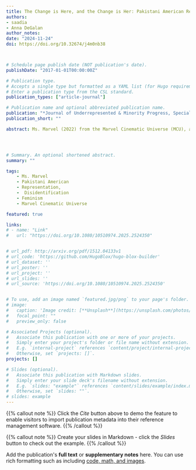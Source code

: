 ```yaml
---
title: The Change is Here, and the Change is Her: Pakistani American Representation in the Disney+ Series Ms. Marvel
authors:
- saadia
- Anna DeGalan
author_notes:
date: "2024-11-24"
doi: https://doi.org/10.32674/j4m0nb38 



# Schedule page publish date (NOT publication's date).
publishDate: "2017-01-01T00:00:00Z"

# Publication type.
# Accepts a single type but formatted as a YAML list (for Hugo requirements).
# Enter a publication type from the CSL standard.
publication_types: ["article-journal"]

# Publication name and optional abbreviated publication name.
publication: "*Journal of Underrepresented & Minority Progress, Special Issue on Intersectionality: From Theory to Practice*"
publication_short: ""

abstract: Ms. Marvel (2022) from the Marvel Cinematic Universe (MCU), adapted from the Marvel Comics series of the same name, follows a Muslim Pakistani American teenager from Jersey City who adores her hero, Captain Marvel. This paper engages with intersectionality of Kamala Khan’s representation in Ms. Marvel through the lens of her multiple intersecting identities: as a Pakistani American, a Muslim, a teenage girl, and a superhero. We utilized José Esteban Muñoz's theory of disidentification (1999) and bell hooks' critical feminist lens (i.e., her ideas of the dysmorphic body and the deconstruction of women as parts) to do a critical analysis of the six episodes, We found three changes from her comic book origins to the new superhero found in the Disney+ series: Kamala's powers, her character growth, and her identity as a Pakistani American teenager. The study discusses the intersectionality of Kamala’s unique relationships on screen with her family, subverting typical cultural cues and gender roles, and her conformity and subversion of identity as a Muslim Pakistani American. while creating her new identity as a superheroine, all of which highlight the lived experiences of marginalized communities.




# Summary. An optional shortened abstract.
summary: ""

tags: 
    - Ms. Marvel
    - Pakistani American
    - Representation,
    -  Disidentification
    - Feminism
    - Marvel Cinematic Universe

featured: true

links:
# - name: "Link"
#   url: "https://doi.org/10.1080/10510974.2025.2524350"


# url_pdf: http://arxiv.org/pdf/1512.04133v1
# url_code: 'https://github.com/HugoBlox/hugo-blox-builder'
# url_dataset: ''
# url_poster: ''
# url_project: ''
# url_slides: ''
# url_source: 'https://doi.org/10.1080/10510974.2025.2524350'


# To use, add an image named `featured.jpg/png` to your page's folder. 
# image:
#   caption: 'Image credit: [**Unsplash**](https://unsplash.com/photos/jdD8gXaTZsc)'
#   focal_point: ""
#   preview_only: false

# Associated Projects (optional).
#   Associate this publication with one or more of your projects.
#   Simply enter your project's folder or file name without extension.
#   E.g. `internal-project` references `content/project/internal-project/index.md`.
#   Otherwise, set `projects: []`.
projects: []

# Slides (optional).
#   Associate this publication with Markdown slides.
#   Simply enter your slide deck's filename without extension.
#   E.g. `slides: "example"` references `content/slides/example/index.md`.
#   Otherwise, set `slides: ""`.
# slides: example
---
```


{{% callout note %}}
Click the *Cite* button above to demo the feature to enable visitors to import publication metadata into their reference management software.
{{% /callout %}}

{{% callout note %}}
Create your slides in Markdown - click the *Slides* button to check out the example.
{{% /callout %}}

Add the publication's **full text** or **supplementary notes** here. You can use rich formatting such as including [code, math, and images](https://docs.hugoblox.com/content/writing-markdown-latex/).

